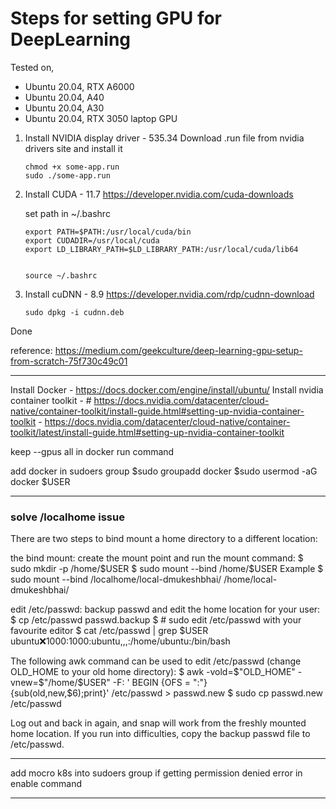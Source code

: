 # Steps for setting GPU for DeepLearning

Tested on,
- Ubuntu 20.04, RTX A6000  
- Ubuntu 20.04, A40  
- Ubuntu 20.04, A30
- Ubuntu 20.04, RTX 3050 laptop GPU

1. Install NVIDIA display driver - 535.34
	Download .run file from nvidia drivers site and install it

 	```
	chmod +x some-app.run
	sudo ./some-app.run
	```

2. Install CUDA - 11.7
	https://developer.nvidia.com/cuda-downloads
	
	set path in ~/.bashrc
	```
	export PATH=$PATH:/usr/local/cuda/bin
	export CUDADIR=/usr/local/cuda
	export LD_LIBRARY_PATH=$LD_LIBRARY_PATH:/usr/local/cuda/lib64
	
	
	source ~/.bashrc
	```

4. Install cuDNN - 8.9
	https://developer.nvidia.com/rdp/cudnn-download
	```
	sudo dpkg -i cudnn.deb
	```

Done

reference: https://medium.com/geekculture/deep-learning-gpu-setup-from-scratch-75f730c49c01

---

Install Docker - https://docs.docker.com/engine/install/ubuntu/
Install nvidia container toolkit - # https://docs.nvidia.com/datacenter/cloud-native/container-toolkit/install-guide.html#setting-up-nvidia-container-toolkit
								 - https://docs.nvidia.com/datacenter/cloud-native/container-toolkit/latest/install-guide.html#setting-up-nvidia-container-toolkit

keep --gpus all in docker run command

add docker in sudoers group
$sudo groupadd docker
$sudo usermod -aG docker $USER

---

### solve /localhome issue

There are two steps to bind mount a home directory to a different location:

the bind mount: create the mount point and run the mount command:
$ sudo mkdir -p /home/$USER
$ sudo mount --bind <original-home-location> /home/$USER
Example $  sudo mount --bind /localhome/local-dmukeshbhai/ /home/local-dmukeshbhai/

edit /etc/passwd: backup passwd and edit the home location for your user:
$ cp /etc/passwd passwd.backup
$ # sudo edit /etc/passwd with your favourite editor
$ cat /etc/passwd | grep $USER
  ubuntu:x:1000:1000:ubuntu,,,:/home/ubuntu:/bin/bash
  
The following awk command can be used to edit /etc/passwd (change OLD_HOME to your old home directory):
$ awk -vold=$"OLD_HOME" -vnew=$"/home/$USER" -F: ' BEGIN {OFS = ":"} \
  {sub(old,new,$6);print}' /etc/passwd > passwd.new
$ sudo cp passwd.new /etc/passwd

Log out and back in again, and snap will work from the freshly mounted home location. If you run into difficulties, copy the backup passwd file to /etc/passwd.

---

add mocro k8s into sudoers group if getting permission denied error in enable command

---
